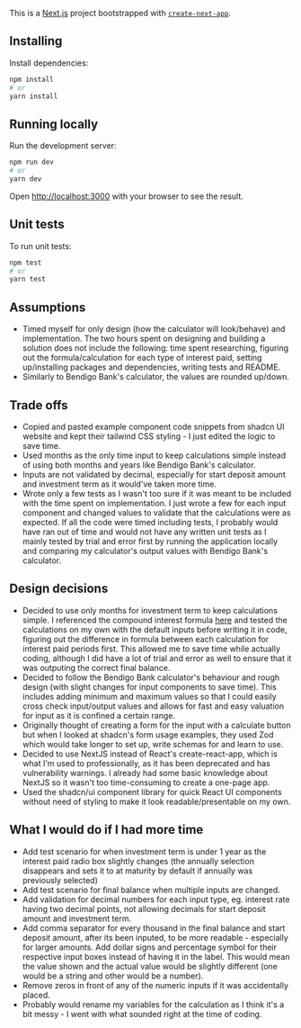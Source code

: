 This is a [Next.js](https://nextjs.org) project bootstrapped with [`create-next-app`](https://nextjs.org/docs/app/api-reference/cli/create-next-app).

## Installing
Install dependencies:
```bash
npm install
# or
yarn install
```

## Running locally
Run the development server:

```bash
npm run dev
# or
yarn dev
```

Open [http://localhost:3000](http://localhost:3000) with your browser to see the result.

## Unit tests
To run unit tests:
```bash
npm test
# or
yarn test
```

## Assumptions
- Timed myself for only design (how the calculator will look/behave) and implementation. The two hours spent on designing and building a solution does not include the following: time spent researching, figuring out the formula/calculation for each type of interest paid, setting up/installing packages and dependencies, writing tests and README.
- Similarly to Bendigo Bank's calculator, the values are rounded up/down.

## Trade offs
- Copied and pasted example component code snippets from shadcn UI website and kept their tailwind CSS styling - I just edited the logic to save time.
- Used months as the only time input to keep calculations simple instead of using both months and years like Bendigo Bank's calculator.
- Inputs are not validated by decimal, especially for start deposit amount and investment term as it would've taken more time.
- Wrote only a few tests as I wasn't too sure if it was meant to be included with the time spent on implementation. I just wrote a few for each input component and changed values to validate that the calculations were as expected. If all the code were timed including tests, I probably would have ran out of time and would not have any written unit tests as I mainly tested by trial and error first by running the application locally and comparing my calculator's output values with Bendigo Bank's calculator.

## Design decisions
- Decided to use only months for investment term to keep calculations simple. I referenced the compound interest formula [here](https://moneysmart.gov.au/saving/compound-interest) and tested the calculations on my own with the default inputs before writing it in code, figuring out the difference in formula between each calculation for interest paid periods first. This allowed me to save time while actually coding, although I did have a lot of trial and error as well to ensure that it was outputing the correct final balance.
- Decided to follow the Bendigo Bank calculator's behaviour and rough design (with slight changes for input components to save time). This includes adding minimum and maximum values so that I could easily cross check input/output values and allows for fast and easy valuation for input as it is confined a certain range.
- Originally thought of creating a form for the input with a calculate button but when I looked at shadcn's form usage examples, they used Zod which would take longer to set up, write schemas for and learn to use.
- Decided to use NextJS instead of React's create-react-app, which is what I'm used to professionally, as it has been deprecated and has vulnerability warnings. I already had some basic knowledge about NextJS so it wasn't too time-consuming to create a one-page app.
- Used the shadcn/ui component library for quick React UI components without need of styling to make it look readable/presentable on my own.

## What I would do if I had more time
- Add test scenario for when investment term is under 1 year as the interest paid radio box slightly changes (the annually selection disappears and sets it to at maturity by default if annually was previously selected)
- Add test scenario for final balance when multiple inputs are changed.
- Add validation for decimal numbers for each input type, eg. interest rate having two decimal points, not allowing decimals for start deposit amount and investment term.
- Add comma separator for every thousand in the final balance and start deposit amount, after its been inputed, to be more readable - especially for larger amounts. Add dollar signs and percentage symbol for their respective input boxes instead of having it in the label. This would mean the value shown and the actual value would be slightly different (one would be a string and other would be a number).
- Remove zeros in front of any of the numeric inputs if it was accidentally placed.
- Probably would rename my variables for the calculation as I think it's a bit messy - I went with what sounded right at the time of coding.
